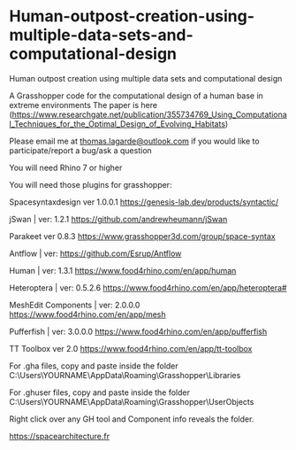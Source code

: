 # Human-outpost-creation-using-multiple-data-sets-and-computational-design
Human outpost creation using multiple data sets and computational design

A Grasshopper code for the computational design of a human base in extreme environments
The paper is here (https://www.researchgate.net/publication/355734769_Using_Computational_Techniques_for_the_Optimal_Design_of_Evolving_Habitats)

Please email me at thomas.lagarde@outlook.com if you would like to participate/report a bug/ask a question

You will need Rhino 7 or higher 

You will need those plugins for grasshopper:

Spacesyntaxdesign ver 1.0.0.1 https://genesis-lab.dev/products/syntactic/

jSwan | ver: 1.2.1  https://github.com/andrewheumann/jSwan

Parakeet ver 0.8.3 https://www.grasshopper3d.com/group/space-syntax

Antflow | ver:  https://github.com/Esrup/Antflow

Human | ver: 1.3.1  https://www.food4rhino.com/en/app/human

Heteroptera | ver: 0.5.2.6  https://www.food4rhino.com/en/app/heteroptera#

MeshEdit Components | ver: 2.0.0.0  https://www.food4rhino.com/en/app/mesh

Pufferfish | ver: 3.0.0.0 https://www.food4rhino.com/en/app/pufferfish

TT Toolbox ver 2.0 https://www.food4rhino.com/en/app/tt-toolbox

For .gha files, copy and paste inside the folder
C:\Users\YOURNAME\AppData\Roaming\Grasshopper\Libraries

For .ghuser files, copy and paste inside the folder
C:\Users\YOURNAME\AppData\Roaming\Grasshopper\UserObjects

Right click over any GH tool and Component info reveals the folder.


https://spacearchitecture.fr


